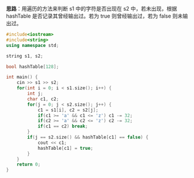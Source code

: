 **思路**：用遍历的方法来判断 s1 中的字符是否出现在 s2 中，若未出现，根据 hashTable 是否记录其曾经输出过。若为 true 则曾经输出过，若为 false 则未输出过。

```cpp
#include<iostream>
#include<string>
using namespace std;

string s1, s2;

bool hashTable[128];

int main() {
    cin >> s1 >> s2;
    for(int i = 0; i < s1.size(); i++) {
        int j;
        char c1, c2;
        for(j = 0; j < s2.size(); j++) {
            c1 = s1[i], c2 = s2[j];
            if(c1 >= 'a' && c1 <= 'z') c1 -= 32;
            if(c2 >= 'a' && c2 <= 'z') c2 -= 32;
            if(c1 == c2) break;
        }
        if(j == s2.size() && hashTable[c1] == false) {
            cout << c1;
            hashTable[c1] = true;
        }
    }
    return 0;
}
```